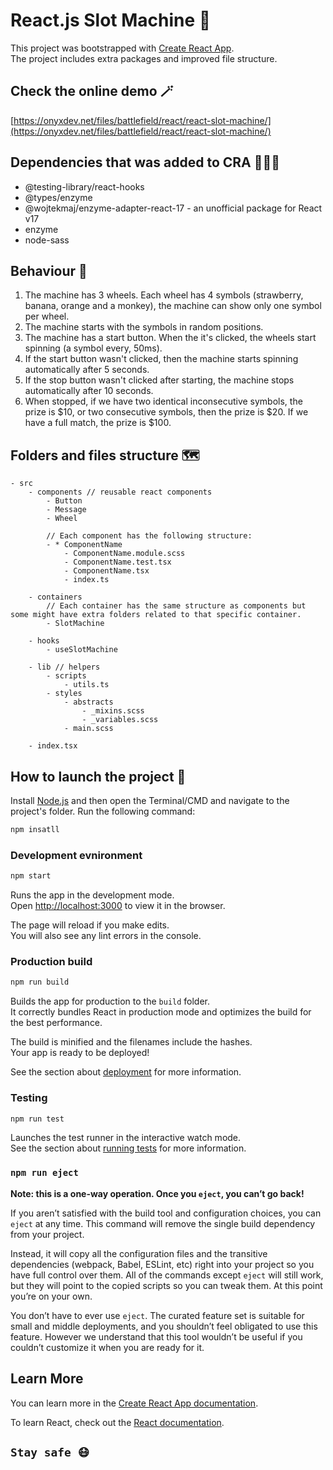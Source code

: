 # React.js Slot Machine 🚀

This project was bootstrapped with [Create React App](https://github.com/facebookincubator/create-react-app).<br />
The project includes extra packages and improved file structure.

## Check the online demo 🪄

[https://onyxdev.net/files/battlefield/react/react-slot-machine/](https://onyxdev.net/files/battlefield/react/react-slot-machine/)

## Dependencies that was added to CRA 👷🏼‍♀️

-   @testing-library/react-hooks
-   @types/enzyme
-   @wojtekmaj/enzyme-adapter-react-17 - an unofficial package for React v17
-   enzyme
-   node-sass

## Behaviour 🎰

1. The machine has 3 wheels. Each wheel has 4 symbols (strawberry, banana, orange and a monkey), the machine can show only one symbol per wheel.
2. The machine starts with the symbols in random positions.
3. The machine has a start button. When the it's clicked, the wheels start spinning (a symbol every, 50ms).
4. If the start button wasn't clicked, then the machine starts spinning automatically after 5 seconds.
5. If the stop button wasn't clicked after starting, the machine stops automatically after 10 seconds.
6. When stopped, if we have two identical inconsecutive symbols, the prize is $10, or two consecutive symbols, then the prize is $20. If we have a full match, the prize is $100.

## Folders and files structure 🗺

```
- src
    - components // reusable react components
        - Button
        - Message
        - Wheel

        // Each component has the following structure:
        - * ComponentName
            - ComponentName.module.scss
            - ComponentName.test.tsx
            - ComponentName.tsx
            - index.ts

    - containers
        // Each container has the same structure as components but some might have extra folders related to that specific container.
        - SlotMachine

    - hooks
        - useSlotMachine

    - lib // helpers
        - scripts
            - utils.ts
        - styles
            - abstracts
                - _mixins.scss
                - _variables.scss
            - main.scss

    - index.tsx
```

## How to launch the project 🏁

Install [Node.js](https://nodejs.org/) and then open the Terminal/CMD and navigate to the project's folder.
Run the following command:

```bash
npm insatll
```

### Development evnironment

```bash
npm start
```

Runs the app in the development mode.\
Open [http://localhost:3000](http://localhost:3000) to view it in the browser.

The page will reload if you make edits.\
You will also see any lint errors in the console.

### Production build

```bash
npm run build
```

Builds the app for production to the `build` folder.\
It correctly bundles React in production mode and optimizes the build for the best performance.

The build is minified and the filenames include the hashes.\
Your app is ready to be deployed!

See the section about [deployment](https://facebook.github.io/create-react-app/docs/deployment) for more information.

### Testing

```bash
npm run test
```

Launches the test runner in the interactive watch mode.\
See the section about [running tests](https://facebook.github.io/create-react-app/docs/running-tests) for more information.

### `npm run eject`

**Note: this is a one-way operation. Once you `eject`, you can’t go back!**

If you aren’t satisfied with the build tool and configuration choices, you can `eject` at any time. This command will remove the single build dependency from your project.

Instead, it will copy all the configuration files and the transitive dependencies (webpack, Babel, ESLint, etc) right into your project so you have full control over them. All of the commands except `eject` will still work, but they will point to the copied scripts so you can tweak them. At this point you’re on your own.

You don’t have to ever use `eject`. The curated feature set is suitable for small and middle deployments, and you shouldn’t feel obligated to use this feature. However we understand that this tool wouldn’t be useful if you couldn’t customize it when you are ready for it.

## Learn More

You can learn more in the [Create React App documentation](https://facebook.github.io/create-react-app/docs/getting-started).

To learn React, check out the [React documentation](https://reactjs.org/).

## `Stay safe 😷`
